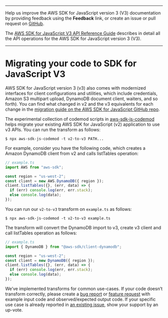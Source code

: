 --------

Help us improve the AWS SDK for JavaScript version 3 \(V3\) documentation by providing feedback using the **Feedback** link, or create an issue or pull request on [GitHub](https://github.com/awsdocs/aws-sdk-for-javascript-v3)\.

 The [AWS SDK for JavaScript V3 API Reference Guide](https://docs.aws.amazon.com/AWSJavaScriptSDK/v3/latest/index.html) describes in detail all the API operations for the AWS SDK for JavaScript version 3 \(V3\)\.

--------

# Migrating your code to SDK for JavaScript V3<a name="migrating-to-v3"></a>

AWS SDK for JavaScript version 3 \(v3\) also comes with modernized interfaces for client configurations and utilities, which include credentials, Amazon S3 multipart upload, DynamoDB document client, waiters, and so forth\)\. You can find what changed in v2 and the v3 equivalents for each change in the [migration guide on the AWS SDK for JavaScript GitHub repo](https://github.com/aws/aws-sdk-js-v3/blob/main/UPGRADING.md)\.

The experimental collection of codemod scripts in [aws-sdk-js-codemod](https://www.npmjs.com/package/aws-sdk-js-codemod) helps migrate your existing AWS SDK for JavaScript (v2) application to use v3 APIs\. You can run the transform as follows:

```console
$ npx aws-sdk-js-codemod -t v2-to-v3 PATH...
```

For example, consider you have the following code, which creates a Amazon DynamoDB client from v2 and calls listTables operation:

```ts
// example.ts
import AWS from "aws-sdk";

const region = "us-west-2";
const client = new AWS.DynamoDB({ region });
client.listTables({}, (err, data) => {
  if (err) console.log(err, err.stack);
  else console.log(data);
});
```

You can run our `v2-to-v3` transform on `example.ts` as follows:

```console
$ npx aws-sdk-js-codemod -t v2-to-v3 example.ts
```

The transform will convert the DynamoDB import to v3, create v3 client and call listTables operation as follows:

```ts
// example.ts
import { DynamoDB } from "@aws-sdk/client-dynamodb";

const region = "us-west-2";
const client = new DynamoDB({ region });
client.listTables({}, (err, data) => {
  if (err) console.log(err, err.stack);
  else console.log(data);
});
```

We’ve implemented transforms for common use-cases\. If your code doesn’t transform correctly, please create a [bug report](https://github.com/awslabs/aws-sdk-js-codemod/issues/new?assignees=&labels=bug%2Ctriage&template=bug_report.yml&title=%5BBug%3F%5D%3A+) or [feature request](https://github.com/awslabs/aws-sdk-js-codemod/issues/new?assignees=&labels=enhancement&template=feature_request.yml&title=%5BFeature%5D%3A+) with example input code and observed/expected output code\. If your specific use case is already reported in [an existing issue](https://github.com/awslabs/aws-sdk-js-codemod/issues?q=is%3Aissue+is%3Aopen+sort%3Aupdated-desc), show your support by an up-vote\.
